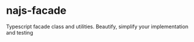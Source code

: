 # najs-facade
Typescript facade class and utilities. Beautify, simplify your implementation and testing

